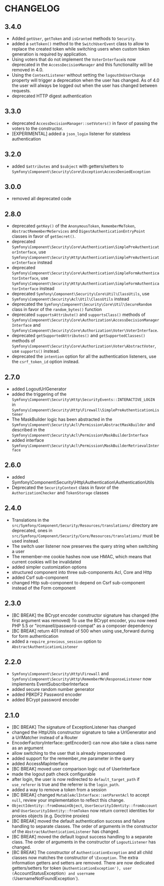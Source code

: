 CHANGELOG
=========

3.4.0
-----

 * Added `getUser`, `getToken` and `isGranted` methods to `Security`.
 * added a `setToken()` method to the `SwitchUserEvent` class to allow to replace the created token while switching users
   when custom token generation is required by application. 
 * Using voters that do not implement the `VoterInterface`is now deprecated in
   the `AccessDecisionManager` and this functionality will be removed in 4.0.
 * Using the `ContextListener` without setting the `logoutOnUserChange`
   property will trigger a deprecation when the user has changed. As of 4.0
   the user will always be logged out when the user has changed between
   requests.
 * deprecated HTTP digest authentication

3.3.0
-----

 * deprecated `AccessDecisionManager::setVoters()` in favor of passing the
   voters to the constructor.
 * [EXPERIMENTAL] added a `json_login` listener for stateless authentication

3.2.0
-----

 * added `$attributes` and `$subject` with getters/setters to `Symfony\Component\Security\Core\Exception\AccessDeniedException`

3.0.0
-----

 * removed all deprecated code

2.8.0
-----

 * deprecated `getKey()` of the `AnonymousToken`, `RememberMeToken`,
   `AbstractRememberMeServices` and `DigestAuthenticationEntryPoint` classes in favor of `getSecret()`.
 * deprecated `Symfony\Component\Security\Core\Authentication\SimplePreAuthenticatorInterface`, use
   `Symfony\Component\Security\Http\Authentication\SimplePreAuthenticatorInterface` instead
 * deprecated `Symfony\Component\Security\Core\Authentication\SimpleFormAuthenticatorInterface`, use
   `Symfony\Component\Security\Http\Authentication\SimpleFormAuthenticatorInterface` instead
 * deprecated `Symfony\Component\Security\Core\Util\ClassUtils`, use
   `Symfony\Component\Security\Acl\Util\ClassUtils` instead
 * deprecated the `Symfony\Component\Security\Core\Util\SecureRandom` class in favor of the `random_bytes()` function
 * deprecated `supportsAttribute()` and `supportsClass()` methods of
   `Symfony\Component\Security\Core\Authorization\AccessDecisionManagerInterface` and
   `Symfony\Component\Security\Core\Authorization\Voter\VoterInterface`.
 * deprecated `getSupportedAttributes()` and `getSupportedClasses()` methods of
   `Symfony\Component\Security\Core\Authorization\Voter\AbstractVoter`, use `supports()` instead.
 * deprecated the `intention` option for all the authentication listeners,
   use the `csrf_token_id` option instead.

2.7.0
-----

 * added LogoutUrlGenerator
 * added the triggering of the `Symfony\Component\Security\Http\SecurityEvents::INTERACTIVE_LOGIN` in `Symfony\Component\Security\Http\Firewall\SimplePreAuthenticationListener`
 * The MaskBuilder logic has been abstracted in the `Symfony\Component\Security\Acl\Permission\AbstractMaskBuilder`
   and described in the `Symfony\Component\Security\Acl\Permission\MaskBuilderInterface`
 * added interface `Symfony\Component\Security\Acl\Permission\MaskBuilderRetrievalInterface`

2.6.0
-----

 * added Symfony\Component\Security\Http\Authentication\AuthenticationUtils
 * Deprecated the `SecurityContext` class in favor of the `AuthorizationChecker` and `TokenStorage` classes

2.4.0
-----

 * Translations in the `src/Symfony/Component/Security/Resources/translations/` directory are deprecated, ones in `src/Symfony/Component/Security/Core/Resources/translations/` must be used instead.
 * The switch user listener now preserves the query string when switching a user
 * The remember-me cookie hashes now use HMAC, which means that current cookies will be invalidated
 * added simpler customization options
 * structured component into three sub-components Acl, Core and Http
 * added Csrf sub-component
 * changed Http sub-component to depend on Csrf sub-component instead of the Form component

2.3.0
-----

 * [BC BREAK] the BCrypt encoder constructor signature has changed (the first argument was removed)
   To use the BCrypt encoder, you now need PHP 5.5 or "ircmaxell/password-compat" as a composer dependency
 * [BC BREAK] return 401 instead of 500 when using use_forward during for form authentication
 * added a `require_previous_session` option to `AbstractAuthenticationListener`

2.2.0
-----

 * `Symfony\Component\Security\Http\Firewall` and
   `Symfony\Component\Security\Http\RememberMe\ResponseListener` now
   implements EventSubscriberInterface
 * added secure random number generator
 * added PBKDF2 Password encoder
 * added BCrypt password encoder

2.1.0
-----

 * [BC BREAK] The signature of ExceptionListener has changed
 * changed the HttpUtils constructor signature to take a UrlGenerator and a UrlMatcher instead of a Router
 * EncoderFactoryInterface::getEncoder() can now also take a class name as an argument
 * allow switching to the user that is already impersonated
 * added support for the remember_me parameter in the query
 * added AccessMapInterface
 * [BC BREAK] moved user comparison logic out of UserInterface
 * made the logout path check configurable
 * after login, the user is now redirected to `default_target_path` if
   `use_referer` is true and the referrer is the `login_path`.
 * added a way to remove a token from a session
 * [BC BREAK] changed `MutableAclInterface::setParentAcl` to accept `null`,
   review your implementation to reflect this change.
 * `ObjectIdentity::fromDomainObject`, `UserSecurityIdentity::fromAccount` and
   `UserSecurityIdentity::fromToken` now return correct identities for proxies
   objects (e.g. Doctrine proxies)
 * [BC BREAK] moved the default authentication success and failure handling to
   separate classes. The order of arguments in the constructor of the
   `AbstractAuthenticationListener` has changed.
 * [BC BREAK] moved the default logout success handling to a separate class. The
   order of arguments in the constructor of `LogoutListener` has changed.
 * [BC BREAK] The constructor of `AuthenticationException` and all child
   classes now matches the constructor of `\Exception`. The extra information
   getters and setters are removed. There are now dedicated getters/setters for
   token (`AuthenticationException'), user (`AccountStatusException`) and
   username (`UsernameNotFoundException`).
